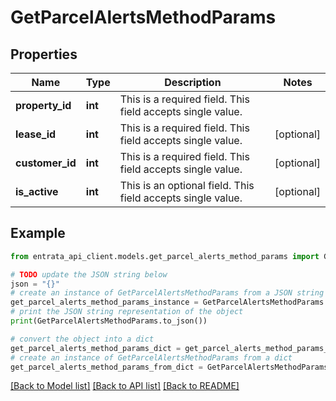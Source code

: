 # GetParcelAlertsMethodParams


## Properties

Name | Type | Description | Notes
------------ | ------------- | ------------- | -------------
**property_id** | **int** | This is a required field. This field accepts single value. | 
**lease_id** | **int** | This is a required field. This field accepts single value. | [optional] 
**customer_id** | **int** | This is a required field. This field accepts single value. | [optional] 
**is_active** | **int** | This is an optional field. This field accepts single value. | [optional] 

## Example

```python
from entrata_api_client.models.get_parcel_alerts_method_params import GetParcelAlertsMethodParams

# TODO update the JSON string below
json = "{}"
# create an instance of GetParcelAlertsMethodParams from a JSON string
get_parcel_alerts_method_params_instance = GetParcelAlertsMethodParams.from_json(json)
# print the JSON string representation of the object
print(GetParcelAlertsMethodParams.to_json())

# convert the object into a dict
get_parcel_alerts_method_params_dict = get_parcel_alerts_method_params_instance.to_dict()
# create an instance of GetParcelAlertsMethodParams from a dict
get_parcel_alerts_method_params_from_dict = GetParcelAlertsMethodParams.from_dict(get_parcel_alerts_method_params_dict)
```
[[Back to Model list]](../README.md#documentation-for-models) [[Back to API list]](../README.md#documentation-for-api-endpoints) [[Back to README]](../README.md)



